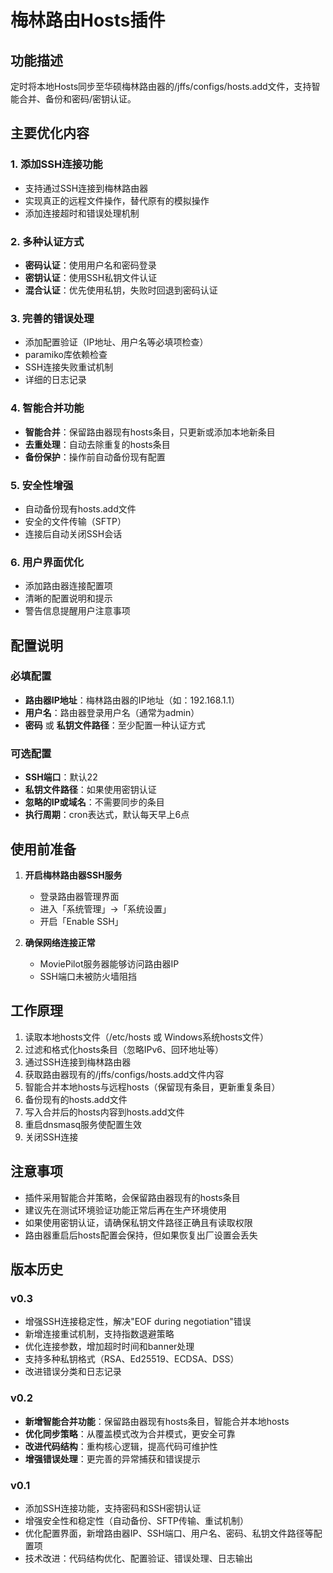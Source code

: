 # 梅林路由Hosts插件

## 功能描述

定时将本地Hosts同步至华硕梅林路由器的/jffs/configs/hosts.add文件，支持智能合并、备份和密码/密钥认证。

## 主要优化内容

### 1. 添加SSH连接功能
- 支持通过SSH连接到梅林路由器
- 实现真正的远程文件操作，替代原有的模拟操作
- 添加连接超时和错误处理机制

### 2. 多种认证方式
- **密码认证**：使用用户名和密码登录
- **密钥认证**：使用SSH私钥文件认证
- **混合认证**：优先使用私钥，失败时回退到密码认证

### 3. 完善的错误处理
- 添加配置验证（IP地址、用户名等必填项检查）
- paramiko库依赖检查
- SSH连接失败重试机制
- 详细的日志记录

### 4. 智能合并功能
- **智能合并**：保留路由器现有hosts条目，只更新或添加本地新条目
- **去重处理**：自动去除重复的hosts条目
- **备份保护**：操作前自动备份现有配置

### 5. 安全性增强
- 自动备份现有hosts.add文件
- 安全的文件传输（SFTP）
- 连接后自动关闭SSH会话

### 6. 用户界面优化
- 添加路由器连接配置项
- 清晰的配置说明和提示
- 警告信息提醒用户注意事项

## 配置说明

### 必填配置
- **路由器IP地址**：梅林路由器的IP地址（如：192.168.1.1）
- **用户名**：路由器登录用户名（通常为admin）
- **密码** 或 **私钥文件路径**：至少配置一种认证方式

### 可选配置
- **SSH端口**：默认22
- **私钥文件路径**：如果使用密钥认证
- **忽略的IP或域名**：不需要同步的条目
- **执行周期**：cron表达式，默认每天早上6点

## 使用前准备

1. **开启梅林路由器SSH服务**
   - 登录路由器管理界面
   - 进入「系统管理」->「系统设置」
   - 开启「Enable SSH」

2. **确保网络连接正常**
   - MoviePilot服务器能够访问路由器IP
   - SSH端口未被防火墙阻挡

## 工作原理

1. 读取本地hosts文件（/etc/hosts 或 Windows系统hosts文件）
2. 过滤和格式化hosts条目（忽略IPv6、回环地址等）
3. 通过SSH连接到梅林路由器
4. 获取路由器现有的/jffs/configs/hosts.add文件内容
5. 智能合并本地hosts与远程hosts（保留现有条目，更新重复条目）
6. 备份现有的hosts.add文件
7. 写入合并后的hosts内容到hosts.add文件
8. 重启dnsmasq服务使配置生效
9. 关闭SSH连接

## 注意事项

- 插件采用智能合并策略，会保留路由器现有的hosts条目
- 建议先在测试环境验证功能正常后再在生产环境使用
- 如果使用密钥认证，请确保私钥文件路径正确且有读取权限
- 路由器重启后hosts配置会保持，但如果恢复出厂设置会丢失

## 版本历史

### v0.3
- 增强SSH连接稳定性，解决"EOF during negotiation"错误
- 新增连接重试机制，支持指数退避策略
- 优化连接参数，增加超时时间和banner处理
- 支持多种私钥格式（RSA、Ed25519、ECDSA、DSS）
- 改进错误分类和日志记录

### v0.2
- **新增智能合并功能**：保留路由器现有hosts条目，智能合并本地hosts
- **优化同步策略**：从覆盖模式改为合并模式，更安全可靠
- **改进代码结构**：重构核心逻辑，提高代码可维护性
- **增强错误处理**：更完善的异常捕获和错误提示

### v0.1
- 添加SSH连接功能，支持密码和SSH密钥认证
- 增强安全性和稳定性（自动备份、SFTP传输、重试机制）
- 优化配置界面，新增路由器IP、SSH端口、用户名、密码、私钥文件路径等配置项
- 技术改进：代码结构优化、配置验证、错误处理、日志输出